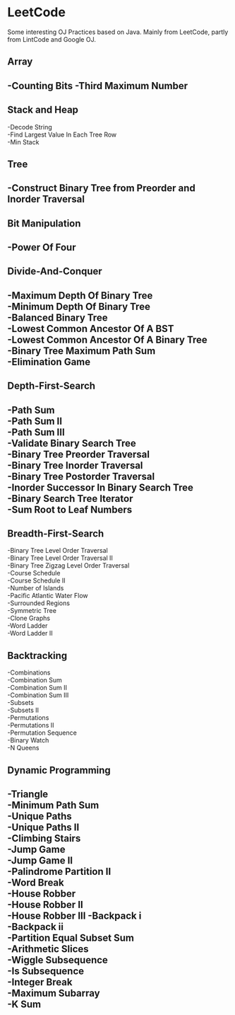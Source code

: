 # LeetCode
Some interesting OJ Practices based on Java. Mainly from LeetCode, partly from LintCode and Google OJ.

## Array  
 -Counting Bits 
 -Third Maximum Number 
 -


## Stack and Heap
 -Decode String  
 -Find Largest Value In Each Tree Row  
 -Min Stack  
 
 
 
## Tree  
 -Construct Binary Tree from Preorder and Inorder Traversal  
 -

## Bit Manipulation  
 -Power Of Four  
 -

## Divide-And-Conquer
 -Maximum Depth Of Binary Tree  
 -Minimum Depth Of Binary Tree  
 -Balanced Binary Tree  
 -Lowest Common Ancestor Of A BST   
 -Lowest Common Ancestor Of A Binary Tree   
 -Binary Tree Maximum Path Sum   
 -Elimination Game  
 -


## Depth-First-Search
 -Path Sum  
 -Path Sum II  
 -Path Sum III  
 -Validate Binary Search Tree  
 -Binary Tree Preorder Traversal  
 -Binary Tree Inorder Traversal  
 -Binary Tree Postorder Traversal  
 -Inorder Successor In Binary Search Tree  
 -Binary Search Tree Iterator  
 -Sum Root to Leaf Numbers  
 -


## Breadth-First-Search
 -Binary Tree Level Order Traversal  
 -Binary Tree Level Order Traversal II  
 -Binary Tree Zigzag Level Order Traversal  
 -Course Schedule  
 -Course Schedule II  
 -Number of Islands  
 -Pacific Atlantic Water Flow  
 -Surrounded Regions  
 -Symmetric Tree  
 -Clone Graphs  
 -Word Ladder  
 -Word Ladder II  
 


## Backtracking
 -Combinations  
 -Combination Sum  
 -Combination Sum II  
 -Combination Sum III  
 -Subsets  
 -Subsets II  
 -Permutations  
 -Permutations II  
 -Permutation Sequence  
 -Binary Watch  
 -N Queens  
 
 

## Dynamic Programming
 -Triangle  
 -Minimum Path Sum  
 -Unique Paths  
 -Unique Paths II  
 -Climbing Stairs  
 -Jump Game  
 -Jump Game II  
 -Palindrome Partition II   
 -Word Break   
 -House Robber  
 -House Robber II  
 -House Robber III
 -Backpack i  
 -Backpack ii  
 -Partition Equal Subset Sum  
 -Arithmetic Slices  
 -Wiggle Subsequence  
 -Is Subsequence  
 -Integer Break  
 -Maximum Subarray  
 -K Sum  
 -
